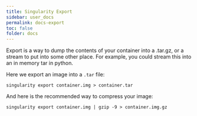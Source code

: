 ```yaml
---
title: Singularity Export
sidebar: user_docs
permalink: docs-export
toc: false
folder: docs
---
```


Export is a way to dump the contents of your container into a .tar.gz, or a stream to put into some other place. For example, you could stream this into an in memory tar in python. 

Here we export an image into a `.tar` file:

```
singularity export container.img > container.tar
```

And here is the recommended way to compress your image:

```
singularity export container.img | gzip -9 > container.img.gz
```
